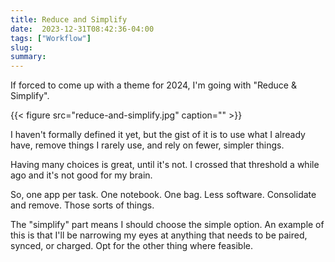 ```yaml
---
title: Reduce and Simplify
date:  2023-12-31T08:42:36-04:00
tags: ["Workflow"]
slug: 
summary:
---
```


If forced to come up with a theme for 2024, I'm going with "Reduce & Simplify".

{{< figure src="reduce-and-simplify.jpg" caption="" >}}

I haven't formally defined it yet, but the gist of it is to use what I already have, remove things I rarely use, and rely on fewer, simpler things.

Having many choices is great, until it's not. I crossed that threshold a while ago and it's not good for my brain.

So, one app per task. One notebook. One bag. Less software. Consolidate and remove. Those sorts of things.

The "simplify" part means I should choose the simple option. An example of this is that I'll be narrowing my eyes at anything that needs to be paired, synced, or charged. Opt for the other thing where feasible.
